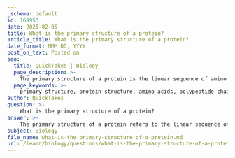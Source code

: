 ```yaml
---
_schema: default
id: 169953
date: 2025-02-05
title: What is the primary structure of a protein?
article_title: What is the primary structure of a protein?
date_format: MMM DD, YYYY
post_on_text: Posted on
seo:
  title: QuickTakes | Biology
  page_description: >-
    The primary structure of a protein is the linear sequence of amino acids in a polypeptide chain, crucial for determining the protein's function and hierarchy of structural organization.
  page_keywords: >-
    primary structure, protein structure, amino acids, polypeptide chain, genetic code, protein function, secondary structure, tertiary structure, quaternary structure, protein folding
author: QuickTakes
question: >-
    What is the primary structure of a protein?
answer: >-
    The primary structure of a protein refers to the linear sequence of amino acids that make up a polypeptide chain. This sequence is determined by the genetic code and is crucial for the protein's overall function. Each protein is composed of a specific order of the 20 different amino acids, and even a slight change in this sequence can significantly affect the protein's properties and functionality.\n\nThe primary structure is the first level of protein organization, and it serves as the foundation for the subsequent levels of structure, which include:\n\n1. **Secondary Structure**: Local folding patterns, such as alpha helices and beta sheets, stabilized by hydrogen bonds.\n2. **Tertiary Structure**: The overall three-dimensional shape of a single polypeptide chain.\n3. **Quaternary Structure**: The assembly of multiple polypeptide chains into a functional protein.\n\nUnderstanding the primary structure is essential for predicting how a protein will fold and function, as the specific sequence of amino acids dictates the protein's final shape and activity.
subject: Biology
file_name: what-is-the-primary-structure-of-a-protein.md
url: /learn/biology/questions/what-is-the-primary-structure-of-a-protein
---
```


&nbsp;